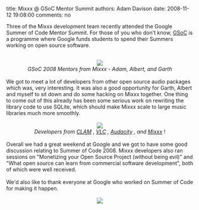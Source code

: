 title: Mixxx @ GSoC Mentor Summit
authors: Adam Davison
date: 2008-11-12 19:08:00
comments: no

Three of the Mixxx development team recently attended the Google Summer of Code Mentor Summit. For those of you who don't know, <a href="http://code.google.com/soc/2008">GSoC</a>
 is a programme where Google funds students to spend their Summers working on open source software.<br />
<br />
<center><a href="http://picasaweb.google.com/lh/photo/B8Lb4t27Nt53z18pSmxANA?authkey=VvWzGzBsCWQ"><img src="https://lh5.ggpht.com/_hUprAdIclgE/SRnKHfPSLMI/AAAAAAAAAU8/5hYAhOv9BN4/s400/img_0934.jpg" />
</a>
<br />
<span style="font-style: italic;">GSoC 2008 Mentors from Mixxx - Adam, Albert, and Garth</span>
</center>
<br />
We got to meet a lot of developers from other open source audio packages which was, very interesting. It was also a good opportunity for Garth, Albert and myself to sit down and do some hacking on Mixxx together. One thing to come out of this already has been some serious work on rewriting the library code to use SQLite, which should make Mixxx scale to large music libraries much more smoothly.<br />
<br />
<center><a href="http://picasaweb.google.com/lh/photo/7Y-1pYnH2iAZzOsaF37g6Q?authkey=VvWzGzBsCWQ"><img src="https://lh5.ggpht.com/_hUprAdIclgE/SRnKVpjZCXI/AAAAAAAAAVE/coLKZbqfGlE/s400/img_0899.jpg" />
</a>
<br />
<span style="font-style: italic;">Developers from <a href="http://www.clam.iua.upf.edu/">CLAM</a>
, <a href="http://www.videolan.org/vlc/">VLC</a>
, <a href="http://audacity.sourceforge.net/">Audacity</a>
, and <a href="http://www.mixxx.org/">Mixxx</a>
!</span>
<br />
</center>
<br />
Overall we had a great weekend at Google and we got to have some good discussion relating to Summer of Code 2008. Mixxx developers also ran sessions on "Monetizing your Open Source Project (without being evil)" and "What open source can learn from commercial software development", both of which were well received.<br />
<br />
We'd also like to thank everyone at Google who worked on Summer of Code for making it happen.<br />
<br />
<center><a href="http://picasaweb.google.com/lh/photo/GH1HBYyRkjHMja6PNyN0MQ?authkey=VvWzGzBsCWQ"><img src="https://lh3.ggpht.com/_hUprAdIclgE/SRnKBDrpSMI/AAAAAAAAAU0/Gqmmikdi4Nc/s400/img_0947.jpg" />
</a>
</center>
